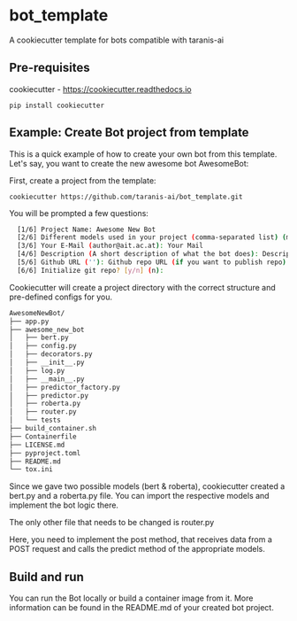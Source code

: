 # bot_template

A cookiecutter template for bots compatible with taranis-ai

## Pre-requisites

cookiecutter - https://cookiecutter.readthedocs.io

    pip install cookiecutter


## Example: Create Bot project from template

This is a quick example of how to create your own bot from this template. Let's say, you want to create the new awesome bot AwesomeBot:

First, create a project from the template:

    cookiecutter https://github.com/taranis-ai/bot_template.git

You will be prompted a few questions:

```bash
  [1/6] Project Name: Awesome New Bot
  [2/6] Different models used in your project (comma-separated list) (model_a): bert, roberta
  [3/6] Your E-Mail (author@ait.ac.at): Your Mail
  [4/6] Description (A short description of what the bot does): Description
  [5/6] Github URL (''): Github repo URL (if you want to publish repo)
  [6/6] Initialize git repo? [y/n] (n): 

```
Cookiecutter will create a project directory with the correct structure and pre-defined configs for you.

```bash
AwesomeNewBot/
├── app.py
├── awesome_new_bot
│   ├── bert.py
│   ├── config.py
│   ├── decorators.py
│   ├── __init__.py
│   ├── log.py
│   ├── __main__.py
│   ├── predictor_factory.py
│   ├── predictor.py
│   ├── roberta.py
│   ├── router.py
│   └── tests
├── build_container.sh
├── Containerfile
├── LICENSE.md
├── pyproject.toml
├── README.md
└── tox.ini
```

Since we gave two possible models (bert & roberta), cookiecutter created a bert.py and a roberta.py file.
You can import the respective models and implement the bot logic there.

The only other file that needs to be changed is router.py

Here, you need to implement the post method, that receives data from a POST request and calls the predict method of the appropriate models.


## Build and run

You can run the Bot locally or build a container image from it.
More information can be found in the README.md of your created bot project.